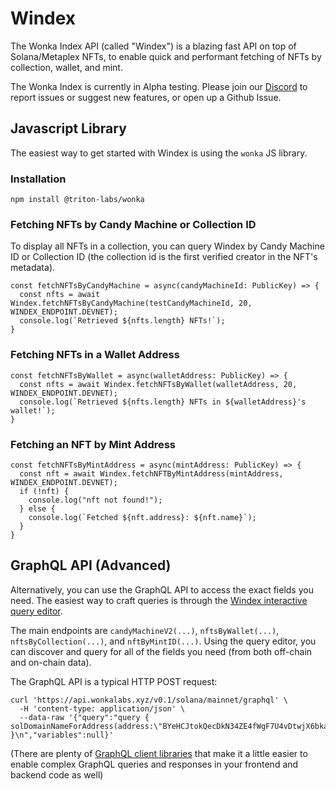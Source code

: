 # Windex

The Wonka Index API (called "Windex") is a blazing fast API on top of Solana/Metaplex NFTs, to enable quick and performant fetching of NFTs by collection, wallet, and mint.

The Wonka Index is currently in Alpha testing. Please join our [Discord](https://discord.gg/p2wXHT3vm7) to report issues or suggest new features, or open up a Github Issue.

## Javascript Library

The easiest way to get started with Windex is using the `wonka` JS library.

### Installation
```
npm install @triton-labs/wonka
```

### Fetching NFTs by Candy Machine or Collection ID

To display all NFTs in a collection, you can query Windex by Candy Machine ID or Collection ID (the collection id is the first verified creator in the NFT's metadata).

```JS
const fetchNFTsByCandyMachine = async(candyMachineId: PublicKey) => {
  const nfts = await Windex.fetchNFTsByCandyMachine(testCandyMachineId, 20, WINDEX_ENDPOINT.DEVNET);
  console.log(`Retrieved ${nfts.length} NFTs!`);
}
```

### Fetching NFTs in a Wallet Address

```JS
const fetchNFTsByWallet = async(walletAddress: PublicKey) => {
  const nfts = await Windex.fetchNFTsByWallet(walletAddress, 20, WINDEX_ENDPOINT.DEVNET);
  console.log(`Retrieved ${nfts.length} NFTs in ${walletAddress}'s wallet!`);
}
```

### Fetching an NFT by Mint Address

```JS
const fetchNFTsByMintAddress = async(mintAddress: PublicKey) => {
  const nft = await Windex.fetchNFTByMintAddress(mintAddress, WINDEX_ENDPOINT.DEVNET);
  if (!nft) {
    console.log("nft not found!");
  } else {
    console.log(`Fetched ${nft.address}: ${nft.name}`);
  }
}
```

## GraphQL API (Advanced)

Alternatively, you can use the GraphQL API to access the exact fields you need. The easiest way to craft queries is through the [Windex interactive query editor](https://api.wonkalabs.xyz/v0.1/solana/graphiql?cluster=devnet).

The main endpoints are `candyMachineV2(...)`, `nftsByWallet(...)`, `nftsByCollection(...)`, and `nftByMintID(...)`. Using the query editor, you can discover and query for all of the fields you need (from both off-chain and on-chain data).

The GraphQL API is a typical HTTP POST request:

```
curl 'https://api.wonkalabs.xyz/v0.1/solana/mainnet/graphql' \
  -H 'content-type: application/json' \
  --data-raw '{"query":"query { solDomainNameForAddress(address:\"BYeHCJtokQecDkN34ZE4fWgF7U4vDtwjX6bkaiaprQmt\") }\n","variables":null}'
```

(There are plenty of [GraphQL client libraries](https://graphql.org/code/) that make it a little easier to enable complex GraphQL queries and responses in your frontend and backend code as well)

